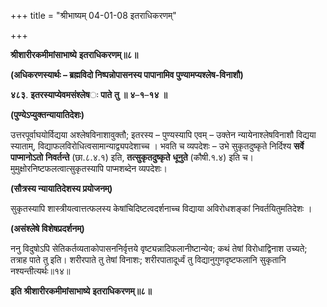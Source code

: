+++
title = "श्रीभाष्यम् 04-01-08 इतराधिकरणम्"

+++
<div claऽऽ="elementor-widget-container">

**श्रीशारीरकमीमांसाभाष्ये** **इतराधिकरणम्॥८॥**

**(अधिकरणस्यार्थः – ब्रह्मविदो निष्पन्नोपासनस्य पापानामिव पुण्यामप्यश्लेष-विनाशौ)**

**४८३**. **इतरस्याप्येवमसंश्लेष**ः **पाते** **तु** **॥** **४**–**१**–**१४** **॥**

**(पुण्येऽप्युक्तन्यायातिदेशः)**

उत्तरपूर्वाघयोर्विद्यया अश्लेषविनाशावुक्तौ; इतरस्य – पुण्यस्यापि एवम् – उक्तेन न्यायेनाश्लेषविनाशौ विद्यया स्याताम्, विद्याफलविरोधित्वसामान्याद्व्यपदेशाच्च । भवति च व्यपदेशः – उभे सुकृतदुष्कृते निर्दिश्य **सर्वे** **पाप्मानोऽतो** **निवर्तन्ते** (छा.८.४.१) इति, **तत्सुकृतदुष्कृते** **धूनुते** (कौषी.१.४) इति च। मुमुक्षोरनिष्टफलत्वात्सुकृतस्यापि पाप्मशब्देन व्यपदेशः।

**(सौत्रस्य न्यायातिदेशस्य प्रयोजनम्)**

सुकृतस्यापि शास्त्रीयत्वात्तत्फलस्य केषांचिदिष्टत्वदर्शनाच्च विद्याया
अविरोधशङ्कां निवर्तयितुमतिदेशः ।

**(असंश्लेषे विशेषप्रदर्शनम्)**

ननु विदुषोऽपि सेतिकर्तव्यताकोपासननिर्वृत्तये वृष्ट्यन्नादिफलानीष्टान्येव; कथं तेषां विरोधाद्विनाश उच्यते; तत्राह पाते तु इति। शरीरपाते तु तेषां विनाशः; शरीरपातादूर्ध्वं तु विद्यानुगुणदृष्टफलानि सुकृतानि नश्यन्तीत्यर्थः॥१४॥

**इति** **श्रीशारीरकमीमांसाभाष्ये** **इतराधिकरणम्॥८॥**

</div>
